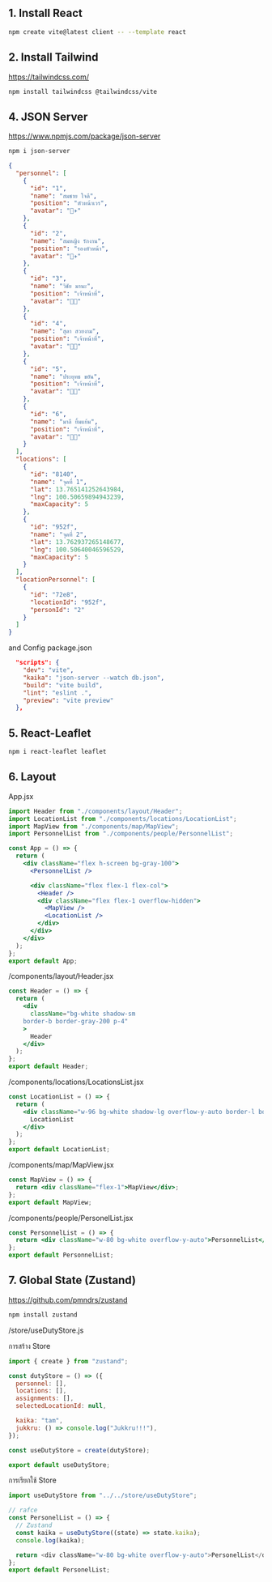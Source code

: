 ## 1. Install React

```bash
npm create vite@latest client -- --template react
```

## 2. Install Tailwind

https://tailwindcss.com/

```bash
npm install tailwindcss @tailwindcss/vite
```

## 4. JSON Server

https://www.npmjs.com/package/json-server

```bash
npm i json-server
```

```json
{
  "personnel": [
    {
      "id": "1",
      "name": "สมชาย ใจดี",
      "position": "หัวหน้าเวร",
      "avatar": "👨‍✈️"
    },
    {
      "id": "2",
      "name": "สมหญิง รักงาน",
      "position": "รองหัวหน้า",
      "avatar": "👩‍✈️"
    },
    {
      "id": "3",
      "name": "วิชัย มานะ",
      "position": "เจ้าหน้าที่",
      "avatar": "👨‍💼"
    },
    {
      "id": "4",
      "name": "สุดา สวยงาม",
      "position": "เจ้าหน้าที่",
      "avatar": "👩‍💼"
    },
    {
      "id": "5",
      "name": "ประยุทธ ขยัน",
      "position": "เจ้าหน้าที่",
      "avatar": "👨‍🔧"
    },
    {
      "id": "6",
      "name": "มาลี ยิ้มแย้ม",
      "position": "เจ้าหน้าที่",
      "avatar": "👩‍🔧"
    }
  ],
  "locations": [
    {
      "id": "8140",
      "name": "จุดที่ 1",
      "lat": 13.765141252643984,
      "lng": 100.50659894943239,
      "maxCapacity": 5
    },
    {
      "id": "952f",
      "name": "จุดที่ 2",
      "lat": 13.762937265148677,
      "lng": 100.50640046596529,
      "maxCapacity": 5
    }
  ],
  "locationPersonnel": [
    {
      "id": "72e8",
      "locationId": "952f",
      "personId": "2"
    }
  ]
}
```

and Config package.json

```json
  "scripts": {
    "dev": "vite",
    "kaika": "json-server --watch db.json",
    "build": "vite build",
    "lint": "eslint .",
    "preview": "vite preview"
  },
```

## 5. React-Leaflet

```bash
npm i react-leaflet leaflet
```

## 6. Layout

App.jsx

```jsx
import Header from "./components/layout/Header";
import LocationList from "./components/locations/LocationList";
import MapView from "./components/map/MapView";
import PersonnelList from "./components/people/PersonnelList";

const App = () => {
  return (
    <div className="flex h-screen bg-gray-100">
      <PersonnelList />

      <div className="flex flex-1 flex-col">
        <Header />
        <div className="flex flex-1 overflow-hidden">
          <MapView />
          <LocationList />
        </div>
      </div>
    </div>
  );
};
export default App;
```

/components/layout/Header.jsx

```jsx
const Header = () => {
  return (
    <div
      className="bg-white shadow-sm 
    border-b border-gray-200 p-4"
    >
      Header
    </div>
  );
};
export default Header;
```

/components/locations/LocationsList.jsx

```jsx
const LocationList = () => {
  return (
    <div className="w-96 bg-white shadow-lg overflow-y-auto border-l border-gray-200">
      LocationList
    </div>
  );
};
export default LocationList;
```

/components/map/MapView.jsx

```jsx
const MapView = () => {
  return <div className="flex-1">MapView</div>;
};
export default MapView;
```

/components/people/PersonelList.jsx

```jsx
const PersonnelList = () => {
  return <div className="w-80 bg-white overflow-y-auto">PersonnelList</div>;
};
export default PersonnelList;
```

## 7. Global State (Zustand)

https://github.com/pmndrs/zustand

```bash
npm install zustand
```

/store/useDutyStore.js

การสร้าง Store

```js
import { create } from "zustand";

const dutyStore = () => ({
  personnel: [],
  locations: [],
  assignments: [],
  selectedLocationId: null,

  kaika: "tam",
  jukkru: () => console.log("Jukkru!!!"),
});

const useDutyStore = create(dutyStore);

export default useDutyStore;
```

การเรียกใช้ Store

```js
import useDutyStore from "../../store/useDutyStore";

// rafce
const PersonelList = () => {
  // Zustand
  const kaika = useDutyStore((state) => state.kaika);
  console.log(kaika);

  return <div className="w-80 bg-white overflow-y-auto">PersonelList</div>;
};
export default PersonelList;
```
